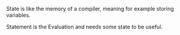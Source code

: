 State is like the memory of a compiler, meaning for example storing variables.

Statement is the Evaluation and needs some state to be useful.
